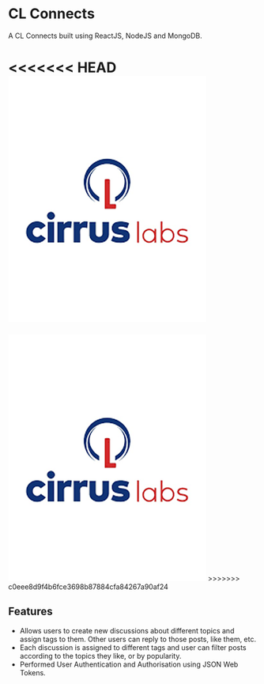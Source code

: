 # CL Connects

A CL Connects built using ReactJS, NodeJS and MongoDB.

<<<<<<< HEAD
<img src="client\public\s8.png">
=======
<img src="images/s8.png">
>>>>>>> c0eee8d9f4b6fce3698b87884cfa84267a90af24

## Features

- Allows users to create new discussions about different topics and assign tags to them. Other users can reply to those posts, like them, etc.
- Each discussion is assigned to different tags and user can filter posts according to the topics they like, or by popularity.
- Performed User Authentication and Authorisation using JSON Web Tokens.


